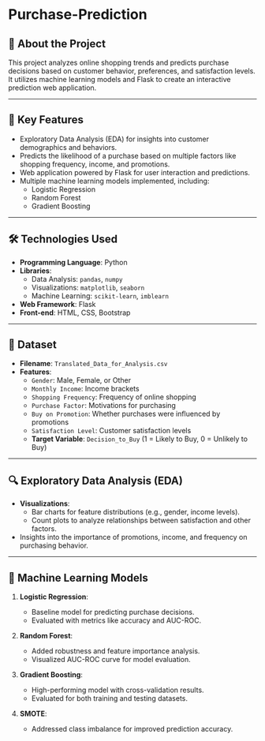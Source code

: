 # Purchase-Prediction

## 🚀 About the Project
This project analyzes online shopping trends and predicts purchase decisions based on customer behavior, preferences, and satisfaction levels. It utilizes machine learning models and Flask to create an interactive prediction web application.

---

## 🧩 Key Features
- Exploratory Data Analysis (EDA) for insights into customer demographics and behaviors.
- Predicts the likelihood of a purchase based on multiple factors like shopping frequency, income, and promotions.
- Web application powered by Flask for user interaction and predictions.
- Multiple machine learning models implemented, including:
  - Logistic Regression
  - Random Forest
  - Gradient Boosting

---

## 🛠️ Technologies Used
- **Programming Language**: Python
- **Libraries**:
  - Data Analysis: `pandas`, `numpy`
  - Visualizations: `matplotlib`, `seaborn`
  - Machine Learning: `scikit-learn`, `imblearn`
- **Web Framework**: Flask
- **Front-end**: HTML, CSS, Bootstrap

---

## 📂 Dataset
- **Filename**: `Translated_Data_for_Analysis.csv`
- **Features**:
  - `Gender`: Male, Female, or Other
  - `Monthly Income`: Income brackets
  - `Shopping Frequency`: Frequency of online shopping
  - `Purchase Factor`: Motivations for purchasing
  - `Buy on Promotion`: Whether purchases were influenced by promotions
  - `Satisfaction Level`: Customer satisfaction levels
  - **Target Variable**: `Decision_to_Buy` (1 = Likely to Buy, 0 = Unlikely to Buy)

---

## 🔍 Exploratory Data Analysis (EDA)
- **Visualizations**:
  - Bar charts for feature distributions (e.g., gender, income levels).
  - Count plots to analyze relationships between satisfaction and other factors.
- Insights into the importance of promotions, income, and frequency on purchasing behavior.

---

## 🧠 Machine Learning Models
1. **Logistic Regression**:
   - Baseline model for predicting purchase decisions.
   - Evaluated with metrics like accuracy and AUC-ROC.

2. **Random Forest**:
   - Added robustness and feature importance analysis.
   - Visualized AUC-ROC curve for model evaluation.

3. **Gradient Boosting**:
   - High-performing model with cross-validation results.
   - Evaluated for both training and testing datasets.

4. **SMOTE**:
   - Addressed class imbalance for improved prediction accuracy.
